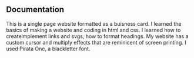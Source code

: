 ## Documentation

This is a single page website formatted as a buisness card. I learned the basics of making a website and coding in html and css. I learned how to createimplement links and svgs, how to format headings. My website has a custom cursor and multiply effects that are reminicent of screen printing. I used Pirata One, a blackletter font.